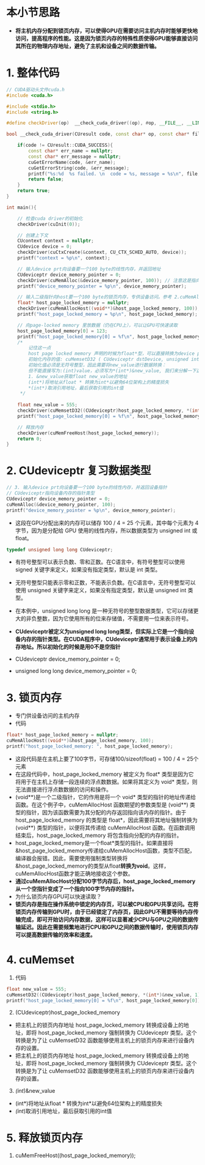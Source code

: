 # 本小节思路
- **将主机内存分配到锁页内存，可以使得GPU在需要访问主机内存时能够更快地访问，提高程序的性能。这是因为锁页内存的特殊性质使得GPU能够直接访问其所在的物理内存地址，避免了主机和设备之间的数据传输。**

# 1. 整体代码
```cpp
// CUDA驱动头文件cuda.h
#include <cuda.h>

#include <stdio.h>
#include <string.h>

#define checkDriver(op)  __check_cuda_driver((op), #op, __FILE__, __LINE__)

bool __check_cuda_driver(CUresult code, const char* op, const char* file, int line){

    if(code != CUresult::CUDA_SUCCESS){    
        const char* err_name = nullptr;    
        const char* err_message = nullptr;  
        cuGetErrorName(code, &err_name);    
        cuGetErrorString(code, &err_message);   
        printf("%s:%d  %s failed. \n  code = %s, message = %s\n", file, line, op, err_name, err_message);   
        return false;
    }
    return true;
}

int main(){

    // 检查cuda driver的初始化
    checkDriver(cuInit(0));

    // 创建上下文
    CUcontext context = nullptr;
    CUdevice device = 0;
    checkDriver(cuCtxCreate(&context, CU_CTX_SCHED_AUTO, device));
    printf("context = %p\n", context);

    // 输入device prt向设备要一个100 byte的线性内存，并返回地址
    CUdeviceptr device_memory_pointer = 0;
    checkDriver(cuMemAlloc(&device_memory_pointer, 100)); // 注意这是指向device的pointer, 
    printf("device_memory_pointer = %p\n", device_memory_pointer);

    // 输入二级指针向host要一个100 byte的锁页内存，专供设备访问。参考 2.cuMemAllocHost.jpg 讲解视频：https://v.douyin.com/NrYL5KB/
    float* host_page_locked_memory = nullptr;
    checkDriver(cuMemAllocHost((void**)&host_page_locked_memory, 100));
    printf("host_page_locked_memory = %p\n", host_page_locked_memory);

    // 向page-locked memory 里放数据（仍在CPU上），可以让GPU可快速读取
    host_page_locked_memory[0] = 123;
    printf("host_page_locked_memory[0] = %f\n", host_page_locked_memory[0]);
    /* 
        记住这一点
        host page locked memory 声明的时候为float*型，可以直接转换为device ptr，这才可以送给cuda核函数（利用DMA(Direct Memory Access)技术）
        初始化内存的值: cuMemsetD32 ( CUdeviceptr dstDevice, unsigned int  ui, size_t N )
        初始化值必须是无符号整型，因此需要将new_value进行数据转换：
        但不能直接写为:(int)value，必须写为*(int*)&new_value, 我们来分解一下这条语句的作用：
        1. &new_value获取float new_value的地址
        (int*)将地址从float * 转换为int*以避免64位架构上的精度损失
        *(int*)取消引用地址，最后获取引用的int值
     */
    
    float new_value = 555;
    checkDriver(cuMemsetD32((CUdeviceptr)host_page_locked_memory, *(int*)&new_value, 1)); //??? cuMemset用来干嘛？
    printf("host_page_locked_memory[0] = %f\n", host_page_locked_memory[0]);

    // 释放内存
    checkDriver(cuMemFreeHost(host_page_locked_memory));
    return 0;
}
```

# 2. CUdeviceptr 复习数据类型
```cpp
// 3. 输入device prt向设备要一个100 byte的线性内存，并返回设备指针
// CUdeviceptr指向设备内存的指针类型
CUdeviceptr device_memory_pointer = 0;
cuMemAlloc(&device_memory_pointer, 100);
printf("device_memory_pointer = %p\n", device_memory_pointer);
```
- 这段在GPU分配出来的内存可以储存 100 / 4 = 25 个元素，其中每个元素为 4 字节，因为是分配给 GPU 使用的线性内存，所以数据类型为 unsigned int 或 float。
```cpp 
typedef unsigned long long CUdeviceptr;
```
- 有符号整型可以表示负数、零和正数。在C语言中，有符号整型可以使用 signed 关键字来定义，如果没有指定类型，默认是 int 类型。

- 无符号整型只能表示零和正数，不能表示负数。在C语言中，无符号整型可以使用 unsigned 关键字来定义，如果没有指定类型，默认是 unsigned int 类型。

- 在本例中，unsigned long long 是一种无符号的整型数据类型，它可以存储更大的非负整数，因为它使用所有的位来存储值，不需要用一位来表示符号。
- **CUdeviceptr被定义为unsigned long long类型，但实际上它是一个指向设备内存的指针类型。在CUDA程序中，CUdeviceptr通常用于表示设备上的内存地址。所以初始化的时候是用0不是空指针**
- CUdeviceptr device_memory_pointer = 0;
- unsigned long long device_memory_pointer = 0;

# 3. 锁页内存
- 专门供设备访问的主机内存
- 代码
```cpp
float* host_page_locked_memory = nullptr;
cuMemAllocHost((void**)&host_page_locked_memory, 100);
printf("host_page_locked_memory: ", host_page_locked_memory);
```
- 这段代码是在主机上要了100字节，可存储100/sizeof(float) = 100 / 4 = 25个元素
- 在这段代码中，host_page_locked_memory 被定义为 float* 类型是因为它将用于在主机上存储一段连续的浮点数数据。如果将其定义为 void* 类型，则无法直接进行浮点数数据的访问和操作。
- (void**)是一个二级指针，它的作用是将一个 void* 类型的指针的地址传递给函数。在这个例子中，cuMemAllocHost 函数期望的参数类型是 (void**) 类型的指针，因为该函数需要为其分配的内存返回指向该内存的指针。由于 host_page_locked_memory 的类型是 float*，因此需要将其地址强制转换为 (void**) 类型的指针，以便将其传递给 cuMemAllocHost 函数。在函数调用结束后，host_page_locked_memory 将包含指向分配的内存的指针。
- host_page_locked_memory是一个float*类型的指针。如果直接将&host_page_locked_memory传递给cuMemAllocHost函数，类型不匹配，编译器会报错。因此，需要使用强制类型转换将&host_page_locked_memory的类型从float**转换为void**。这样，cuMemAllocHost函数才能正确地接收这个参数。
- **通过cuMemAllocHost分配100字节内存后，host_page_locked_memory从一个空指针变成了一个指向100字节内存的指针。**
- 为什么锁页内存GPU可以快速读取？
- **锁页内存是指在操作系统中锁定的内存页，可以被CPU和GPU共享访问。在将锁页内存传输到GPU时，由于已经锁定了内存页，因此GPU不需要等待内存传输完成，即可开始访问内存数据，这样可以显著减少CPU与GPU之间的数据传输延迟。因此在需要频繁地进行CPU和GPU之间的数据传输时，使用锁页内存可以提高数据传输的效率和速度。**

# 4. cuMemset
1. 代码
```cpp
float new_value = 555;
cuMemsetD32((CUdeviceptr)host_page_locked_memory, *(int*)&new_value, 1);
printf("host_page_locked_memory[0] = %f\n", host_page_locked_memory[0]);
```
2. (CUdeviceptr)host_page_locked_memory  
- 把主机上的锁页内存地址 host_page_locked_memory 转换成设备上的地址，即将 host_page_locked_memory 强制转换为 CUdeviceptr 类型。这个转换是为了让 cuMemsetD32 函数能够使用主机上的锁页内存来进行设备内存的设置。
- 把主机上的锁页内存地址 host_page_locked_memory 转换成设备上的地址，即将 host_page_locked_memory 强制转换为 CUdeviceptr 类型。这个转换是为了让 cuMemsetD32 函数能够使用主机上的锁页内存来进行设备内存的设置。

3. *(int*)&new_value
- (int*)将地址从float * 转换为int*以避免64位架构上的精度损失
- *(int*)取消引用地址，最后获取引用的int值

# 5. 释放锁页内存
1. cuMemFreeHost((host_page_locked_memory)); 
